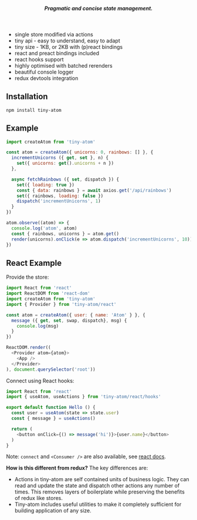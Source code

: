 <h5 align="center">Pragmatic and concise state management.</h5>
<br />

* single store modified via actions
* tiny api - easy to understand, easy to adapt
* tiny size - 1KB, or 2KB with (p)react bindings
* react and preact bindings included
* react hooks support
* highly optimised with batched rerenders
* beautiful console logger
* redux devtools integration

## Installation

    npm install tiny-atom

## Example

```js
import createAtom from 'tiny-atom'

const atom = createAtom({ unicorns: 0, rainbows: [] }, {
  incrementUnicorns ({ get, set }, n) {
    set({ unicorns: get().unicorns + n })
  },

  async fetchRainbows ({ set, dispatch }) {
    set({ loading: true })
    const { data: rainbows } = await axios.get('/api/rainbows')
    set({ rainbows, loading: false })
    dispatch('incrementUnicorns', 1)
  }
})

atom.observe((atom) => {
  console.log('atom', atom)
  const { rainbows, unicorns } = atom.get()
  render(unicorns).onClick(e => atom.dispatch('incrementUnicorns', 10))
})
```

## React Example

Provide the store:

```js
import React from 'react'
import ReactDOM from 'react-dom'
import createAtom from 'tiny-atom'
import { Provider } from 'tiny-atom/react'

const atom = createAtom({ user: { name: 'Atom' } }, {
  message ({ get, set, swap, dispatch}, msg) {
    console.log(msg)
  }
})

ReactDOM.render((
  <Provider atom={atom}>
    <App />
  </Provider>
), document.querySelector('root'))
```

Connect using React hooks:

```js
import React from 'react'
import { useAtom, useActions } from 'tiny-atom/react/hooks'

export default function Hello () {
  const user = useAtom(state => state.user)
  const { message } = useActions()

  return (
    <button onClick={() => message('hi')}>{user.name}</button>
  )
}
```

Note: `connect` and `<Consumer />` are also available, see [react docs](https://kidkarolis.github.io/tiny-atom/using-with-react).

**How is this different from redux?** The key differences are:

* Actions in tiny-atom are self contained units of business logic. They can read and update the state and dispatch other actions any number of times. This removes layers of boilerplate while preserving the benefits of redux like stores.
* Tiny-atom includes useful utilities to make it completely sufficient for building application of any size.
